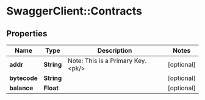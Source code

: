 # SwaggerClient::Contracts

## Properties
Name | Type | Description | Notes
------------ | ------------- | ------------- | -------------
**addr** | **String** | Note: This is a Primary Key.&lt;pk/&gt; | [optional] 
**bytecode** | **String** |  | [optional] 
**balance** | **Float** |  | [optional] 


